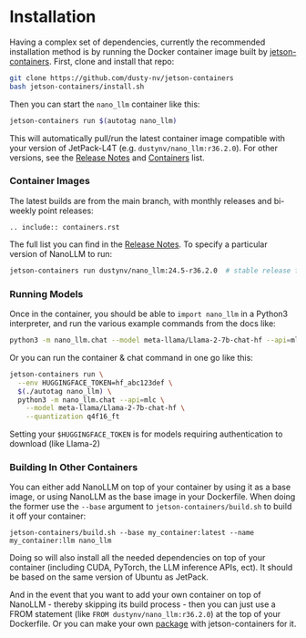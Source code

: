# Installation

Having a complex set of dependencies, currently the recommended installation method is by running the Docker container image built by [jetson-containers](https://github.com/dusty-nv/jetson-containers).  First, clone and install that repo:

```bash
git clone https://github.com/dusty-nv/jetson-containers
bash jetson-containers/install.sh
```

Then you can start the `nano_llm` container like this:

```bash
jetson-containers run $(autotag nano_llm)
```

This will automatically pull/run the latest container image compatible with your version of JetPack-L4T (e.g. `dustynv/nano_llm:r36.2.0`).  For other versions, see the [Release Notes](releases.md) and [Containers](#container-images) list.

### Container Images

The latest builds are from the main branch, with monthly releases and bi-weekly point releases:


```{eval-rst}
.. include:: containers.rst
```

The full list you can find in the [Release Notes](releases.md).  To specify a particular version of NanoLLM to run:

```bash
jetson-containers run dustynv/nano_llm:24.5-r36.2.0  # stable release for JP6 instead of main
```

### Running Models

Once in the container, you should be able to `import nano_llm` in a Python3 interpreter, and run the various example commands from the docs like:

```bash
python3 -m nano_llm.chat --model meta-llama/Llama-2-7b-chat-hf --api=mlc --quantization q4f16_ft
```

Or you can run the container & chat command in one go like this:

```bash
jetson-containers run \
  --env HUGGINGFACE_TOKEN=hf_abc123def \
  $(./autotag nano_llm) \
  python3 -m nano_llm.chat --api=mlc \
    --model meta-llama/Llama-2-7b-chat-hf \
    --quantization q4f16_ft
```

Setting your `$HUGGINGFACE_TOKEN` is for models requiring authentication to download (like Llama-2)

### Building In Other Containers

You can either add NanoLLM on top of your container by using it as a base image, or using NanoLLM as the base image in your Dockerfile.  When doing the former use the `--base` argument to `jetson-containers/build.sh` to build it off your container:

```
jetson-containers/build.sh --base my_container:latest --name my_container:llm nano_llm
```

Doing so will also install all the needed dependencies on top of your container (including CUDA, PyTorch, the LLM inference APIs, ect).  It should be based on the same version of Ubuntu as JetPack.  

And in the event that you want to add your own container on top of NanoLLM - thereby skipping its build process - then you can just use a FROM statement (like `FROM dustynv/nano_llm:r36.2.0`) at the top of your Dockerfile.  Or you can make your own [package](https://github.com/dusty-nv/jetson-containers/blob/master/docs/packages.md) with jetson-containers for it. 
